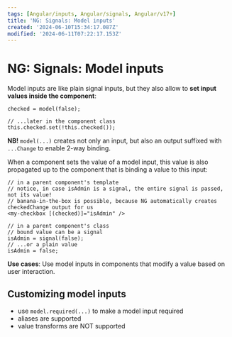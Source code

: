 ```yaml
---
tags: [Angular/inputs, Angular/signals, Angular/v17+]
title: 'NG: Signals: Model inputs'
created: '2024-06-10T15:34:17.087Z'
modified: '2024-06-11T07:22:17.153Z'
---
```


# NG: Signals: Model inputs

Model inputs are like plain signal inputs, but they also allow to **set input values inside the component**:
```
checked = model(false);

// ...later in the component class
this.checked.set(!this.checked());
```

**NB!** `model(...)` creates not only an input, but also an output suffixed with `...Change` to enable 2-way binding.

When a component sets the value of a model input, this value is also propagated up to the component that is binding a value to this input:
```
// in a parent component's template
// notice, in case isAdmin is a signal, the entire signal is passed, not its value!
// banana-in-the-box is possible, because NG automatically creates checkedChange output for us
<my-checkbox [(checked)]="isAdmin" />

// in a parent component's class
// bound value can be a signal
isAdmin = signal(false);
// ...or a plain value
isAdmin = false;
```

**Use cases**:
Use model inputs in components that modify a value based on user interaction.


## Customizing model inputs

- use `model.required(...)` to make a model input required
- aliases are supported
- value transforms are NOT supported





